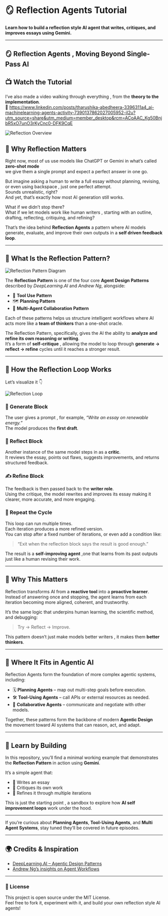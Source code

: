 # 🪞 Reflection Agents Tutorial

**Learn how to build a reflection style AI agent that writes, critiques, and improves essays using Gemini.**

---

## 🪞 Reflection Agents , Moving Beyond Single-Pass AI

## 📺 Watch the Tutorial
I’ve also made a video walking through everything , from the **theory to the implementation**.  
🎥 https://www.linkedin.com/posts/tharushika-abedheera-3396311a4_ai-machinelearning-agents-activity-7390137862027005952-iI2u?utm_source=share&utm_medium=member_desktop&rcm=ACoAAC_Kg50BnjbR5xO7unO3rKyCnc0-DFK9CqE

![Reflection Overview](./s1.png)

## 💭 Why Reflection Matters

Right now, most of us use models like ChatGPT or Gemini in what’s called **zero-shot mode**   
we give them a single prompt and expect a perfect answer in one go.

But imagine asking a human to write a full essay without planning, revising, or even using backspace ,  just one perfect attempt.  
Sounds unrealistic, right?  
And yet, that’s exactly how most AI generation still works.

What if we didn’t stop there?  
What if we let models work like human writers , starting with an outline, drafting, reflecting, critiquing, and refining?

That’s the idea behind **Reflection Agents**  a pattern where AI models generate, evaluate, and improve their own outputs in a **self driven feedback loop**.

---

## 🧠 What Is the Reflection Pattern?

![Reflection Pattern Diagram](./s2.png)

The **Reflection Pattern** is one of the four core **Agent Design Patterns** described by *DeepLearning.AI* and *Andrew Ng*, alongside:

- 🧰 **Tool Use Pattern**  
- 🗺️ **Planning Pattern**  
- 🤝 **Multi-Agent Collaboration Pattern**

Each of these patterns helps us structure intelligent workflows where AI acts more like a **team of thinkers** than a one-shot oracle.

The Reflection Pattern, specifically, gives the AI the ability to **analyze and refine its own reasoning or writing**.  
It’s a form of **self-critique** ,  allowing the model to loop through **generate → reflect → refine** cycles until it reaches a stronger result.

---

## 🔁 How the Reflection Loop Works

Let’s visualize it 👇  

![Reflection Loop](./s3.png)

### 🧩 Generate Block
The user gives a prompt , for example, *“Write an essay on renewable energy.”*  
The model produces the **first draft**.

### 💭 Reflect Block
Another instance of the same model steps in as a **critic**.  
It reviews the essay, points out flaws, suggests improvements, and returns structured feedback.

### ✍️ Refine Block
The feedback is then passed back to the **writer role**.  
Using the critique, the model rewrites and improves its essay  making it clearer, more accurate, and more engaging.

### 🔁 Repeat the Cycle
This loop can run multiple times.  
Each iteration produces a more refined version.  
You can stop after a fixed number of iterations, or even add a condition like:  
> “Exit when the reflection block says the result is good enough.”

The result is a **self-improving agent** ,one that learns from its past outputs just like a human revising their work.

---

## 🔬 Why This Matters

Reflection transforms AI from a **reactive tool** into a **proactive learner**.  
Instead of answering once and stopping, the agent learns from each iteration  becoming more aligned, coherent, and trustworthy.

It’s the same logic that underpins human learning, the scientific method, and debugging:  
> Try → Reflect → Improve.

This pattern doesn’t just make models better writers , it makes them **better thinkers**.

---

## 🧩 Where It Fits in Agentic AI

Reflection Agents form the foundation of more complex agentic systems, including:

- 🗓️ **Planning Agents** – map out multi-step goals before execution.  
- 🛠️ **Tool-Using Agents** – call APIs or external resources as needed.  
- 👥 **Collaborative Agents** – communicate and negotiate with other models.  

Together, these patterns form the backbone of modern **Agentic Design**  
the movement toward AI systems that can reason, act, and adapt.

---

## 🧠 Learn by Building

In this repository, you’ll find a minimal working example that demonstrates the **Reflection Pattern** in action using **Gemini**.

It’s a simple agent that:
- 📝 Writes an essay  
- 🧩 Critiques its own work  
- 🔁 Refines it through multiple iterations  

This is just the starting point , a sandbox to explore how **AI self improvement loops** work under the hood.

---


If you’re curious about **Planning Agents**, **Tool-Using Agents**, and **Multi Agent Systems**, stay tuned  they’ll be covered in future episodes.

---

## 🌍 Credits & Inspiration

- [DeepLearning.AI – Agentic Design Patterns](https://www.deeplearning.ai/)  
- [Andrew Ng’s insights on Agent Workflows](https://www.deeplearning.ai/the-batch/)  

---

### 🧾 License
This project is open source under the MIT License.  
Feel free to fork it, experiment with it, and build your own reflection style AI agents!

